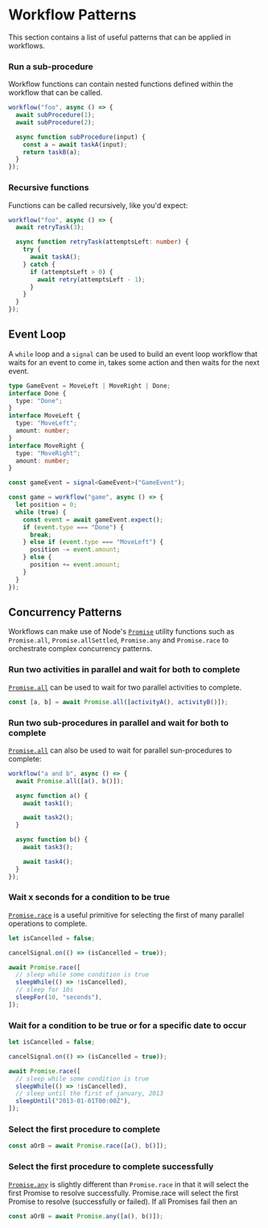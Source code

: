 # Workflow Patterns

This section contains a list of useful patterns that can be applied in workflows.

### Run a sub-procedure

Workflow functions can contain nested functions defined within the workflow that can be called.

```ts
workflow("foo", async () => {
  await subProcedure(1);
  await subProcedure(2);

  async function subProcedure(input) {
    const a = await taskA(input);
    return taskB(a);
  }
});
```

### Recursive functions

Functions can be called recursively, like you'd expect:

```ts
workflow("foo", async () => {
  await retryTask(3);

  async function retryTask(attemptsLeft: number) {
    try {
      await taskA();
    } catch {
      if (attemptsLeft > 0) {
        await retry(attemptsLeft - 1);
      }
    }
  }
});
```

## Event Loop

A `while` loop and a `signal` can be used to build an event loop workflow that waits for an event to come in, takes some action and then waits for the next event.

```ts
type GameEvent = MoveLeft | MoveRight | Done;
interface Done {
  type: "Done";
}
interface MoveLeft {
  type: "MoveLeft";
  amount: number;
}
interface MoveRight {
  type: "MoveRight";
  amount: number;
}

const gameEvent = signal<GameEvent>("GameEvent");

const game = workflow("game", async () => {
  let position = 0;
  while (true) {
    const event = await gameEvent.expect();
    if (event.type === "Done") {
      break;
    } else if (event.type === "MoveLeft") {
      position -= event.amount;
    } else {
      position += event.amount;
    }
  }
});
```

## Concurrency Patterns

Workflows can make use of Node's [`Promise`](https://developer.mozilla.org/en-US/docs/Web/JavaScript/Reference/Global_Objects/Promise) utility functions such as `Promise.all`, `Promise.allSettled`, `Promise.any` and `Promise.race` to orchestrate complex concurrency patterns.

### Run two activities in parallel and wait for both to complete

[`Promise.all`](https://developer.mozilla.org/en-US/docs/Web/JavaScript/Reference/Global_Objects/Promise/all) can be used to wait for two parallel activities to complete.

```ts
const [a, b] = await Promise.all([activityA(), activityB()]);
```

### Run two sub-procedures in parallel and wait for both to complete

[`Promise.all`](https://developer.mozilla.org/en-US/docs/Web/JavaScript/Reference/Global_Objects/Promise/all) can also be used to wait for parallel sun-procedures to complete:

```ts
workflow("a and b", async () => {
  await Promise.all([a(), b()]);

  async function a() {
    await task1();

    await task2();
  }

  async function b() {
    await task3();

    await task4();
  }
});
```

### Wait x seconds for a condition to be true

[`Promise.race`](https://developer.mozilla.org/en-US/docs/Web/JavaScript/Reference/Global_Objects/Promise/race) is a useful primitive for selecting the first of many parallel operations to complete.

```ts
let isCancelled = false;

cancelSignal.on(() => (isCancelled = true));

await Promise.race([
  // sleep while some condition is true
  sleepWhile(() => !isCancelled),
  // sleep for 10s
  sleepFor(10, "seconds"),
]);
```

### Wait for a condition to be true or for a specific date to occur

```ts
let isCancelled = false;

cancelSignal.on(() => (isCancelled = true));

await Promise.race([
  // sleep while some condition is true
  sleepWhile(() => !isCancelled),
  // sleep until the first of january, 2013
  sleepUntil("2013-01-01T00:00Z"),
]);
```

### Select the first procedure to complete

```ts
const aOrB = await Promise.race([a(), b()]);
```

### Select the first procedure to complete successfully

[`Promise.any`](https://developer.mozilla.org/en-US/docs/Web/JavaScript/Reference/Global_Objects/Promise/any) is slightly different than `Promise.race` in that it will select the first Promise to resolve successfully. Promise.race will select the first Promise to resolve (successfully or failed). If all Promises fail then an

```ts
const aOrB = await Promise.any([a(), b()]);
```
